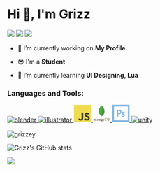 <h1 align="left">Hi 👋, I'm Grizz</h1>

![](https://komarev.com/ghpvc/?username=grizzey&label=Profile+Visits&style=for-the-badge) ![](https://img.shields.io/badge/Roblox%20Profile-4Hoursleft-red?style=for-the-badge&logo=roblox) ![](https://img.shields.io/badge/Twitter%20Profile-@Grizz__Oofficial-blue?style=for-the-badge&logo=twitter)
<!---https://yhype.me/github/profile-views--->
<!---https://yhype.me/ghpvc THIS IS TO RESET COUNT--->

- 🔭 I’m currently working on **My Profile**

- 😎 I'm a **Student**

- 🌱 I’m currently learning **UI Designing, Lua**

<h3 align="left">Languages and Tools:</h3>
<p align="left"> <a href="https://www.blender.org/" target="_blank" rel="noreferrer"> <img src="https://download.blender.org/branding/community/blender_community_badge_white.svg" alt="blender" width="40" height="40"/> </a> <a href="https://www.adobe.com/in/products/illustrator.html" target="_blank" rel="noreferrer"> <img src="https://www.vectorlogo.zone/logos/adobe_illustrator/adobe_illustrator-icon.svg" alt="illustrator" width="40" height="40"/> </a> <a href="https://developer.mozilla.org/en-US/docs/Web/JavaScript" target="_blank" rel="noreferrer"> <img src="https://raw.githubusercontent.com/devicons/devicon/master/icons/javascript/javascript-original.svg" alt="javascript" width="40" height="40"/> </a> <a href="https://www.mongodb.com/" target="_blank" rel="noreferrer"> <img src="https://raw.githubusercontent.com/devicons/devicon/master/icons/mongodb/mongodb-original-wordmark.svg" alt="mongodb" width="40" height="40"/> </a> <a href="https://www.photoshop.com/en" target="_blank" rel="noreferrer"> <img src="https://raw.githubusercontent.com/devicons/devicon/master/icons/photoshop/photoshop-line.svg" alt="photoshop" width="40" height="40"/> </a> <a href="https://unity.com/" target="_blank" rel="noreferrer"> <img src="https://www.vectorlogo.zone/logos/unity3d/unity3d-icon.svg" alt="unity" width="40" height="40"/> </a> </p>

<div id="stats"style="width:100%">
<p><img align="center" src="https://github-readme-stats.vercel.app/api/top-langs?username=grizzey&theme=gruvbox&show_icons=true&locale=en&" alt="grizzey" /></p>

![Grizz's GitHub stats](https://github-readme-stats.vercel.app/api?username=grizzey&theme=gruvbox&show_icons=true)
</div>

![](https://hit.yhype.me/github/profile?user_id=73973192)
